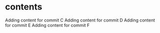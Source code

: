 # contents
Adding content for commit C
Adding content for commit D
Adding content for commit E
Adding content for commit F
